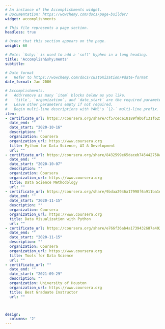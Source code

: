 ```yaml
---
# An instance of the Accomplishments widget.
# Documentation: https://wowchemy.com/docs/page-builder/
widget: accomplishments

# This file represents a page section.
headless: true

# Order that this section appears on the page.
weight: 60

# Note: `&shy;` is used to add a 'soft' hyphen in a long heading.
title: 'Accomplish&shy;ments'
subtitle:

# Date format
#   Refer to https://wowchemy.com/docs/customization/#date-format
date_format: Jan 2006

# Accomplishments.
#   Add/remove as many `item` blocks below as you like.
#   `title`, `organization`, and `date_start` are the required parameters.
#   Leave other parameters empty if not required.
#   Begin multi-line descriptions with YAML's `|2-` multi-line prefix.
item:
- certificate_url: https://coursera.org/share/cf57cece18189f9b6f131f62541f37ec
  date_end: ""
  date_start: "2020-10-16"
  description: ""
  organization: Coursera
  organization_url: https://www.coursera.org
  title: Python for Data Science, AI & Development
  url: ""
- certificate_url: https://coursera.org/share/8432599e65daceb745442758a1f48978
  date_end: ""
  date_start: "2020-10-07"
  description: ""
  organization: Coursera
  organization_url: https://www.coursera.org
  title: Data Science Methodology
  url: ""
- certificate_url: https://coursera.org/share/9bdaa2946a17998f6a911ba1dae276f7
  date_end: ""
  date_start: "2020-11-15"
  description: ""
  organization: Coursera
  organization_url: https://www.coursera.org
  title: Data Visualization with Python
  url: ""
- certificate_url: https://coursera.org/share/e766f36ab4a1739432687a492d9b37f0
  date_end: ""
  date_start: "2020-11-15"
  description: ""
  organization: Coursera
  organization_url: https://www.coursera.org
  title: Tools for Data Science
  url: ""
- certificate_url: ""
  date_end: ""
  date_start: "2021-09-29"
  description: ""
  organization: University of Houston
  organization_url: https://www.coursera.org
  title: Best Graduate Instructor
  url: ""



design:
  columns: '2'
---
```

